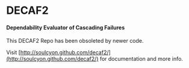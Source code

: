 # DECAF2
#### Dependability Evaluator of Cascading Failures

This DECAF2 Repo has been obsoleted by newer code.

Visit [http://soulcyon.github.com/decaf2/](http://soulcyon.github.com/decaf2/) for documentation and more info.